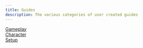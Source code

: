 ```yaml
---
title: Guides
description: The various categories of user created guides
---
```


[Gameplay](/guides/gameplay/) \
[Character](/guides/character/)\
[Setup](/guides/setup/)
